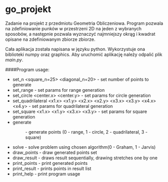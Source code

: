go_projekt
==========

Zadanie na projekt z przedmiotu Geometria Obliczeniowa. 
Program pozwala na zdefiniowanie punków w przestrzeni 2D na jeden z wybranych sposobów, a następnie pozwala wyznaczyć 
najmniejszy okrąg i kwadrat opisane na zdefiniowanym zbiorze zbiorze.

Cała aplikacja została napisana w języku python. Wykorzystuje ona biblioteki numpy oraz graphics.
Aby uruchomić aplikację należy odpalić plik _main.py_.

####Program usage:
- set_n <n> <square_n=25> <diagonal_n=20> - set number of points to generate
- set_range <min> <max> - set params for range generation
- set_circle <center.x> <center.y> <r> - set params for circle generation
- set_quadrilateral <x1.x> <x1.y> <x2.x> <x2.y> <x3.x> <x3.y> <x4.x> <x4.y>  - set params for quadrilateral generation
- set_square <x1.x> <x1.y> <x3.x> <x3.y> - set params for square generation
- generate <figure> - generate points (0 - range, 1 - circle, 2 - quadrilateral, 3 - square)
- solve <algorithm> - solve problem using chosen algorithm(0 - Graham, 1 - Jarvis)
- draw_points - draw generated points set
- draw_result - draws result sequentially, drawing stretches one by one
- print_points - print generated points
- print_result - prints points in result list
- print_help - print program usage

